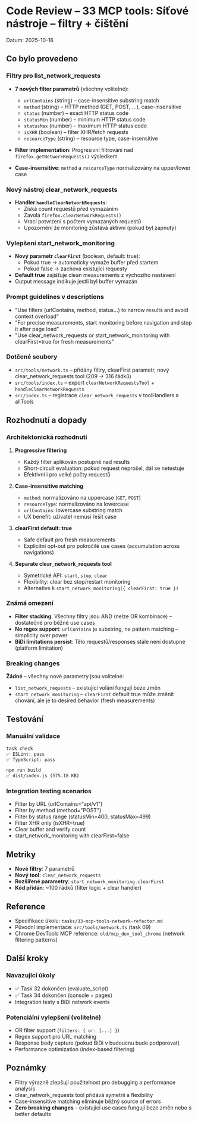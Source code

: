 # Code Review – 33 MCP tools: Síťové nástroje – filtry + čištění

Datum: 2025-10-16

## Co bylo provedeno

### Filtry pro list_network_requests
- **7 nových filter parametrů** (všechny volitelné):
  - `urlContains` (string) – case-insensitive substring match
  - `method` (string) – HTTP method (GET, POST, ...), case-insensitive
  - `status` (number) – exact HTTP status code
  - `statusMin` (number) – minimum HTTP status code
  - `statusMax` (number) – maximum HTTP status code
  - `isXHR` (boolean) – filter XHR/fetch requests
  - `resourceType` (string) – resource type, case-insensitive

- **Filter implementation**: Progresivní filtrování nad `firefox.getNetworkRequests()` výsledkem
- **Case-insensitive**: `method` a `resourceType` normalizovány na upper/lower case

### Nový nástroj clear_network_requests
- **Handler `handleClearNetworkRequests`**:
  - Získá count requestů před vymazáním
  - Zavolá `firefox.clearNetworkRequests()`
  - Vrací potvrzení s počtem vymazaných requestů
  - Upozornění že monitoring zůstává aktivní (pokud byl zapnutý)

### Vylepšení start_network_monitoring
- **Nový parametr `clearFirst`** (boolean, default: true):
  - Pokud true → automaticky vymaže buffer před startem
  - Pokud false → zachová existující requesty
- **Default true** zajišťuje clean measurements z výchozího nastavení
- Output message indikuje jestli byl buffer vymazán

### Prompt guidelines v descriptions
- "Use filters (urlContains, method, status...) to narrow results and avoid context overload"
- "For precise measurements, start monitoring before navigation and stop it after page load"
- "Use clear_network_requests or start_network_monitoring with clearFirst=true for fresh measurements"

### Dotčené soubory
- `src/tools/network.ts` – přidány filtry, clearFirst parametr, nový clear_network_requests tool (209 → 316 řádků)
- `src/tools/index.ts` – export `clearNetworkRequestsTool` + `handleClearNetworkRequests`
- `src/index.ts` – registrace `clear_network_requests` v toolHandlers a allTools

## Rozhodnutí a dopady

### Architektonická rozhodnutí

1. **Progressive filtering**
   - Každý filter aplikován postupně nad results
   - Short-circuit evaluation: pokud request neprošel, dál se netestuje
   - Efektivní i pro velké počty requestů

2. **Case-insensitive matching**
   - `method`: normalizováno na uppercase (`GET`, `POST`)
   - `resourceType`: normalizováno na lowercase
   - `urlContains`: lowercase substring match
   - UX benefit: uživatel nemusí řešit case

3. **clearFirst default: true**
   - Safe default pro fresh measurements
   - Explicitní opt-out pro pokročilé use cases (accumulation across navigations)

4. **Separate clear_network_requests tool**
   - Symetrické API: `start`, `stop`, `clear`
   - Flexibility: clear bez stop/restart monitoring
   - Alternative k `start_network_monitoring({ clearFirst: true })`

### Známá omezení

- **Filter stacking**: Všechny filtry jsou AND (nelze OR kombinace) – dostatečné pro běžné use cases
- **No regex support**: `urlContains` je substring, ne pattern matching – simplicity over power
- **BiDi limitations persist**: Tělo requestů/responses stále není dostupné (platform limitation)

### Breaking changes

**Žádné** – všechny nové parametry jsou volitelné:
- `list_network_requests` – existující volání fungují beze změn
- `start_network_monitoring` – `clearFirst` default true může změnit chování, ale je to desired behavior (fresh measurements)

## Testování

### Manuální validace
```bash
task check
✅ ESLint: pass
✅ TypeScript: pass

npm run build
✅ dist/index.js (575.18 KB)
```

### Integration testing scenarios
- Filter by URL (urlContains="api/v1")
- Filter by method (method="POST")
- Filter by status range (statusMin=400, statusMax=499)
- Filter XHR only (isXHR=true)
- Clear buffer and verify count
- start_network_monitoring with clearFirst=false

## Metriky

- **Nové filtry**: 7 parametrů
- **Nový tool**: `clear_network_requests`
- **Rozšířené parametry**: `start_network_monitoring.clearFirst`
- **Kód přidán**: ~100 řádků (filter logic + clear handler)

## Reference

- Specifikace úkolu: `tasks/33-mcp-tools-network-refactor.md`
- Původní implementace: `src/tools/network.ts` (task 09)
- Chrome DevTools MCP reference: `old/mcp_dev_tool_chrome` (network filtering patterns)

## Další kroky

### Navazující úkoly
- ✅ Task 32 dokončen (evaluate_script)
- ✅ Task 34 dokončen (console + pages)
- Integration testy s BiDi network events

### Potenciální vylepšení (volitelné)
- OR filter support (`filters: { or: [...] }`)
- Regex support pro URL matching
- Response body capture (pokud BiDi v budoucnu bude podporovat)
- Performance optimization (index-based filtering)

## Poznámky

- Filtry výrazně zlepšují použitelnost pro debugging a performance analysis
- clear_network_requests tool přidává symetrii a flexibility
- Case-insensitive matching eliminuje běžný source of errors
- **Zero breaking changes** – existující use cases fungují beze změn nebo s better defaults
